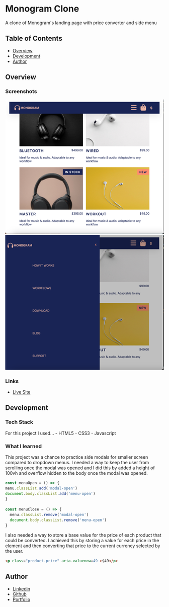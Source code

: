 # Monogram Clone

A clone of Monogram's landing page with price converter and side menu

## Table of Contents
  * [Overview](https://github.com/WillShaner/Monogram-Clone/edit/main/README.md#Overview)
  * [Development](https://github.com/WillShaner/Monogram-Clone/edit/main/README.md#Development)
  * [Author](https://github.com/WillShaner/Monogram-Clone/edit/main/README.md#Author)
  
  
  
  
## Overview
  
### Screenshots

![App Screenshot](./monogram-clone-1.png)
![App Screenshot](./monogram-clone-2.png)


### Links
  * [Live Site](https://willshaner.github.io/Monogram-Clone/)

## Development
### Tech Stack
  For this project I used...
    - HTML5
    - CSS3
    - Javascript
### What I learned
  This project was a chance to practice side modals for smaller screen compared to dropdown menus. I needed a way to keep the user from scrolling once the modal was opened and I did this by added a height of 100vh and overflow hidden to the body once the modal was opened.
  ```javascript
  const menuOpen = () => {
  menu.classList.add('modal-open')
  document.body.classList.add('menu-open')
  } 

  const menuClose = () => {
    menu.classList.remove('modal-open')
    document.body.classList.remove('menu-open')
  }
  ```

  I also needed a way to store a base value for the price of each product that could be converted. I achieved this by storing a value for each price in the element and then converting that price to the current currency selected by the user.
  ```html
  <p class="product-price" aria-valuenow=49 >$49</p>
  ```

## Author

- [Linkedin](https://www.linkedin.com/in/will-shaner-315500245/)
- [Github](https://github.com/WillShaner?tab=repositories/)
- [Portfolio](https://genuine-sunflower-520c38.netlify.app/)


